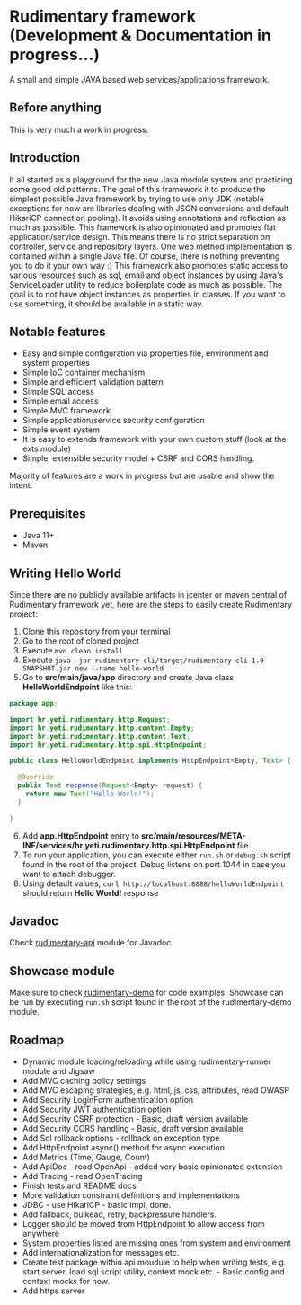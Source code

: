 # Rudimentary framework (Development & Documentation in progress...)

A small and simple JAVA based web services/applications framework. 

## Before anything

This is very much a work in progress.

## Introduction

It all started as a playground for the new Java module system and practicing some good old patterns.
The goal of this framework it to produce the simplest possible Java framework by trying to use only JDK (notable exceptions for now are libraries dealing with JSON conversions and default HikariCP connection pooling). It avoids using annotations and reflection as much as possible.
This framework is also opinionated and promotes flat application/service design. This means there is no strict separation on controller, service and repository layers. One web method implementation is contained within a single Java file. Of course, there is nothing preventing you to do it your own way :)
This framework also promotes static access to various resources such as sql, email and object instances by using Java's ServiceLoader utility to reduce boilerplate code as much as possible. The goal is to not have object instances as properties in classes. If you want to use something, it should be available in a static way.

## Notable features

* Easy and simple configuration via properties file, environment and system properties
* Simple IoC container mechanism
* Simple and efficient validation pattern
* Simple SQL access
* Simple email access
* Simple MVC framework
* Simple application/service security configuration
* Simple event system
* It is easy to extends framework with your own custom stuff (look at the exts module)
* Simple, extensible security model + CSRF and CORS handling.

Majority of features are a work in progress but are usable and show the intent.

## Prerequisites

* Java 11+
* Maven

## Writing Hello World

Since there are no publicly available artifacts in jcenter or maven central of Rudimentary framework yet, here are the steps to easily create Rudimentary project:

1. Clone this repository from your terminal
2. Go to the root of cloned project
3. Execute `mvn clean install`
4. Execute `java -jar rudimentary-cli/target/rudimentary-cli-1.0-SNAPSHOT.jar new --name hello-world`
5. Go to **src/main/java/app** directory and create Java class **HelloWorldEndpoint** like this:

```java
package app;

import hr.yeti.rudimentary.http.Request;
import hr.yeti.rudimentary.http.content.Empty;
import hr.yeti.rudimentary.http.content.Text;
import hr.yeti.rudimentary.http.spi.HttpEndpoint;

public class HelloWorldEndpoint implements HttpEndpoint<Empty, Text> {

  @Override
  public Text response(Request<Empty> request) {
    return new Text("Hello World!");
  }

}
```
6. Add **app.HttpEndpoint** entry to **src/main/resources/META-INF/services/hr.yeti.rudimentary.http.spi.HttpEndpoint** file
7. To run your application, you can execute either `run.sh` or `debug.sh` script found in the root of the project. Debug listens on port 1044 in case you want to attach debugger.
8. Using default values, `curl http://localhost:8888/helloWorldEndpoint` should return **Hello World!** response

## Javadoc

Check [rudimentary-api](./rudimentary-api) module for Javadoc.

## Showcase module

Make sure to check [rudimentary-demo](./rudimentary-demo/src/main/java/hr/yeti/rudimentary/demo/endpoint) for code examples.
Showcase can be run by executing `run.sh` script found in the root of the rudimentary-demo module.

## Roadmap

* Dynamic module loading/reloading while using rudimentary-runner module and Jigsaw
* Add MVC caching policy settings
* Add MVC escaping strategies, e.g. html, js, css, attributes, read OWASP
* Add Security LoginForm authentication option
* Add Security JWT authentication option
* Add Security CSRF protection - Basic, draft version available
* Add Security CORS handling - Basic, draft version available
* Add Sql rollback options - rollback on exception type
* Add HttpEndpoint async() method for async execution
* Add Metrics (Time, Gauge, Count)
* Add ApiDoc - read OpenApi - added very basic opinionated extension
* Add Tracing - read OpenTracing
* Finish tests and README docs
* More validation constraint definitions and implementations
* JDBC - use HikariCP - basic impl, done.
* Add fallback, bulkead, retry, backpressure handlers.
* Logger should be moved from HttpEndpoint to allow access from anywhere
* System properties listed are missing ones from system and environment
* Add internationalization for messages etc.
* Create test package within api moudule to help when writing tests, e.g. start server, load sql script utility, context mock etc. - Basic config and context mocks for now.
* Add https server
